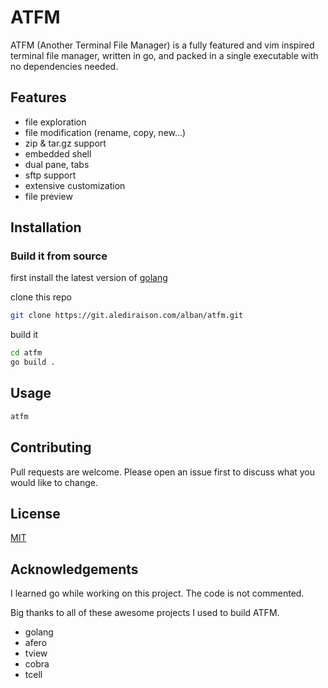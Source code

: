# ATFM
ATFM (Another Terminal File Manager) is a fully featured and vim inspired terminal file manager, written in go, and packed in a single
executable with no dependencies needed.

## Features
- file exploration
- file modification (rename, copy, new...)
- zip & tar.gz support
- embedded shell
- dual pane, tabs
- sftp support
- extensive customization
- file preview

## Installation

### Build it from source
first install the latest version of [golang](https://go.dev/doc/install)

clone this repo
```bash
git clone https://git.alediraison.com/alban/atfm.git
```
build it
```bash
cd atfm
go build .
```

## Usage
```bash
atfm
```

## Contributing

Pull requests are welcome. Please open an issue first to discuss what you would like to change.

## License
[MIT](https://choosealicense.com/licenses/mit/)

## Acknowledgements
I learned go while working on this project. The code is not commented.

Big thanks to all of these awesome projects I used to build ATFM.
- golang
- afero
- tview
- cobra
- tcell
